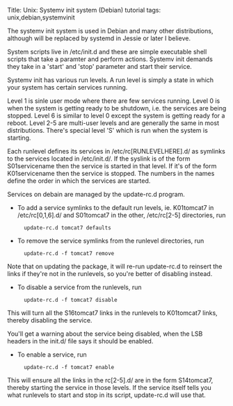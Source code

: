 Title: Unix: Systemv init system (Debian) tutorial
tags: unix,debian,systemvinit

The systemv init system is used in Debian and many other distributions, although will be replaced by systemd in Jessie or later I believe.

System scripts live in /etc/init.d and these are simple executable shell scripts that take a paramter and perform actions. Systemv init demands they take in a 'start' and 'stop' parameter and start their service.

Systemv init has various run levels. A run level is simply a state in which your system has certain services running. 

Level 1 is sinle user mode where there are few services running. Level 0 is when the system is getting ready to be shutdown, i.e. the services are being stopped. Level 6 is similar to level 0 except the system is getting ready for a reboot. Level 2-5 are multi-user levels and are generally the same in most distributions. There's special level 'S' which is run when the system is starting.

Each runlevel defines its services in /etc/rc[RUNLEVELHERE].d/ as symlinks to the services located in /etc/init.d/. If the syslink is of the form S01servicename then the service is started in that level. If it's of the form K01servicename then the service is stopped. The numbers in the names define the order in which the services are started.

Services on debain are managed by the update-rc.d program.

* To add a service symlinks to the default run levels, ie. K01tomcat7 in /etc/rc[0,1,6].d/ and S01tomcat7 in the other, /etc/rc[2-5] directories, run

		update-rc.d tomcat7 defaults

* To remove the service symlinks from the runlevel directories, run

		update-rc.d -f tomcat7 remove

Note that on updating the package, it will re-run update-rc.d to reinsert the links if they're not in the runlevels, so you're better of disabling instead.

* To disable a service from the runlevels, run

		update-rc.d -f tomcat7 disable

This will turn all the S16tomcat7 links in the runlevels to K01tomcat7 links, thereby disabling the service.

You'll get a warning about the service being disabled, when the LSB headers in the init.d/ file says it should be enabled.

* To enable a service, run

		update-rc.d -f tomcat7 enable

This will ensure all the links in the rc[2-5].d/ are in the form S14tomcat7, thereby starting the service in those levels. If the service itself tells you what runlevels to start and stop in its script, update-rc.d will use that.

